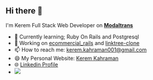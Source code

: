 ## Hi there 👋
I'm Kerem Full Stack Web Developer on [**Modaltrans**](https://modaltrans.com/)


- 🌱 Currently learning; Ruby On Rails and Postgresql
- 🔭 Working on [ecommercial_rails](https://github.com/KeremKahraman9/ecommercial_rails) and [linktree-clone](https://github.com/KeremKahraman9/linktree-clone)
- 📫 How to reach me: kerem.kahraman001@gmail.com
- 😄 My Personal Website: [Kerem Kahraman](https://keremkahraman9.github.io/my-portfolio-website/)
- 🌐 [Linkedin Profile](https://www.linkedin.com/in/kerem-kahraman/)
- ![](https://komarev.com/ghpvc/?username=your-github-username&color=blueviolet)

<!--
**KeremKahraman9/KeremKahraman9** is a ✨ _special_ ✨ repository because its `README.md` (this file) appears on your GitHub profile.

Here are some ideas to get you started:

- 🔭 I’m currently working on ...
- 🌱 I’m currently learning ...
- 👯 I’m looking to collaborate on ...
- 🤔 I’m looking for help with ...
- 💬 Ask me about ...
- 📫 How to reach me: ...
- 😄 Pronouns: ...
- ⚡ Fun fact: ...
-->

